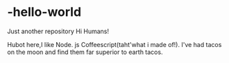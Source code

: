 # -hello-world
Just another repository
Hi Humans!

Hubot here,I like Node. js Coffeescript(taht'what i made of!).
I've had tacos on the moon and find them far superior to earth tacos.
